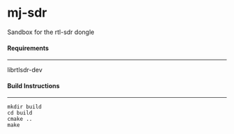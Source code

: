 # mj-sdr
Sandbox for the rtl-sdr dongle

#### Requirements
----------------------------
librtlsdr-dev

#### Build Instructions
----------------------------
```
mkdir build
cd build
cmake ..
make
```
